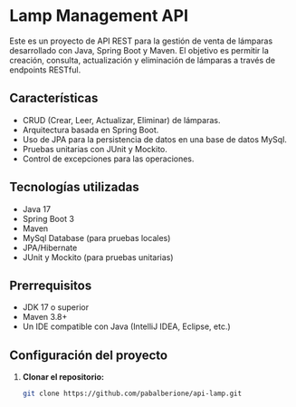 # Lamp Management API

Este es un proyecto de API REST para la gestión de venta de lámparas desarrollado con Java, Spring Boot y Maven. El objetivo es permitir la creación, consulta, actualización y eliminación de lámparas a través de endpoints RESTful.

## Características

- CRUD (Crear, Leer, Actualizar, Eliminar) de lámparas.
- Arquitectura basada en Spring Boot.
- Uso de JPA para la persistencia de datos en una base de datos MySql.
- Pruebas unitarias con JUnit y Mockito.
- Control de excepciones para las operaciones.

## Tecnologías utilizadas

- Java 17
- Spring Boot 3
- Maven
- MySql Database (para pruebas locales)
- JPA/Hibernate
- JUnit y Mockito (para pruebas unitarias)

## Prerrequisitos

- JDK 17 o superior
- Maven 3.8+
- Un IDE compatible con Java (IntelliJ IDEA, Eclipse, etc.)

## Configuración del proyecto

1. **Clonar el repositorio:**
   ```bash
   git clone https://github.com/pabalberione/api-lamp.git
